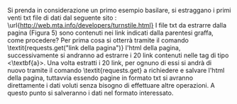 Si prenda in considerazione un primo esempio basilare, si estraggano i primi venti txt file di dati  dal seguente sito : 
\url{http://web.mta.info/developers/turnstile.html}
I file txt da estrarre dalla pagina (Figura 5) sono contenuti nei link indicati dalla parentesi graffa, come procedere?
Per prima cosa si otterrà tramite il comando \textit{requests.get("link della pagina")} 
l'html della pagina, successivamente si andranno ad estrarre i 20 link contenuti nelle tag di tipo $<$\textbf{a}$>$.
Una volta estratti i 20 link, per ognuno di essi si andrà di nuovo tramite il comando \textit{requests.get} a richiedere e salvare l'html della pagina, tuttavvia essendo pagine in formato txt si avranno direttamente i dati voluti senza bisogno di effettuare altre operazioni.
A questo punto si salveranno i dati nel formato interessato.
